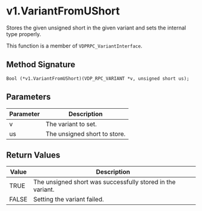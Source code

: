 # v1.VariantFromUShort

Stores the given unsigned short in the given variant and sets the internal type properly.

This function is a member of `VDPRPC_VariantInterface`.

## Method Signature
```
Bool (*v1.VariantFromUShort)(VDP_RPC_VARIANT *v, unsigned short us);
```

## Parameters

| Parameter | Description |
| --------- | ----------- |
| v | The variant to set. |
| us | The unsigned short to store. |

## Return Values

| Value | Description |
| ----- | ----------- |
| TRUE | The unsigned short was successfully stored in the variant. |
| FALSE | Setting the variant failed. |




